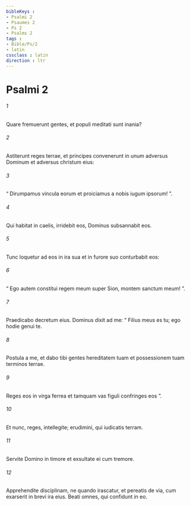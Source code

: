 ```yaml
---
bibleKeys : 
- Psalmi 2
- Psaumes 2
- Ps 2
- Psalms 2
tags : 
- Bible/Ps/2
- latin
cssclass : latin
direction : ltr
---
```


# Psalmi 2

###### 1
Quare fremuerunt gentes, et populi meditati sunt inania?
###### 2
Astiterunt reges terrae, et principes convenerunt in unum adversus Dominum et adversus christum eius:
###### 3
“ Dirumpamus vincula eorum et proiciamus a nobis iugum ipsorum! ”.
###### 4
Qui habitat in caelis, irridebit eos, Dominus subsannabit eos.
###### 5
Tunc loquetur ad eos in ira sua et in furore suo conturbabit eos:
###### 6
“ Ego autem constitui regem meum super Sion, montem sanctum meum! ”.
###### 7
Praedicabo decretum eius. Dominus dixit ad me: “ Filius meus es tu; ego hodie genui te.
###### 8
Postula a me, et dabo tibi gentes hereditatem tuam et possessionem tuam terminos terrae.
###### 9
Reges eos in virga ferrea et tamquam vas figuli confringes eos ”.
###### 10
Et nunc, reges, intellegite; erudimini, qui iudicatis terram.
###### 11
Servite Domino in timore et exsultate ei cum tremore.
###### 12
Apprehendite disciplinam, ne quando irascatur, et pereatis de via, cum exarserit in brevi ira eius. Beati omnes, qui confidunt in eo.
